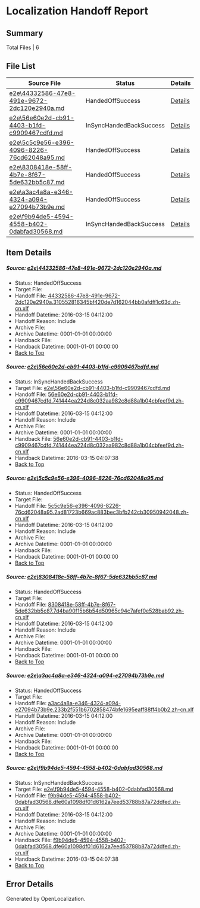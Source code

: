 # <a name='report-top'></a> Localization Handoff Report

## Summary
 Total Files | 6

## File List
 Source File | Status | Details 
 ----------- | ------ | ------- 
 [e2e\44332586-47e8-491e-9672-2dc120e2940a.md](https://github.com/OpenLocalizationTest/oltest/blob/40ffced3f53bce64838537626454779e540d3b3d/e2e/44332586-47e8-491e-9672-2dc120e2940a.md) | HandedOffSuccess | [Details](#d3fa1bbfba2137c5221544ea32614048aa378a581)
 [e2e\56e60e2d-cb91-4403-b1fd-c9909467cdfd.md](https://github.com/OpenLocalizationTest/oltest/blob/e281c059f4aff6d4565608e3f88c8c32affc465a/e2e/56e60e2d-cb91-4403-b1fd-c9909467cdfd.md) | InSyncHandedBackSuccess | [Details](#85efed5dcf8feb21d4b79fa216217d6d2071aa8d2)
 [e2e\5c5c9e56-e396-4096-8226-76cd62048a95.md](https://github.com/OpenLocalizationTest/oltest/blob/ee568c197357f9f60530ad50a03768d65c59a916/e2e/5c5c9e56-e396-4096-8226-76cd62048a95.md) | HandedOffSuccess | [Details](#e5e7c864fffa53bca1f29640291a789b2c3b4d173)
 [e2e\8308418e-58ff-4b7e-8f67-5de632bb5c87.md](https://github.com/OpenLocalizationTest/oltest/blob/5cc58c846ebc8185917facce113d0086446b8c66/e2e/8308418e-58ff-4b7e-8f67-5de632bb5c87.md) | HandedOffSuccess | [Details](#12ab1b2054c2b608acfc36ee81b123d6b0ff43c84)
 [e2e\a3ac4a8a-e346-4324-a094-e27094b73b9e.md](https://github.com/OpenLocalizationTest/oltest/blob/edf94e452d665c35a51ef3018bac3b2da8160e02/e2e/a3ac4a8a-e346-4324-a094-e27094b73b9e.md) | HandedOffSuccess | [Details](#36b4c2d4405336ec313f269781a99d50836a62eb5)
 [e2e\f9b94de5-4594-4558-b402-0dabfad30568.md](https://github.com/OpenLocalizationTest/oltest/blob/fd32ee1eb660dddb4501db8f96ebfecdc70012bc/e2e/f9b94de5-4594-4558-b402-0dabfad30568.md) | InSyncHandedBackSuccess | [Details](#f3964dcbe24c6af687afa7adfa339faf3266cdf17)

## Item Details
##### <a name='d3fa1bbfba2137c5221544ea32614048aa378a581'></a> Source: [e2e\44332586-47e8-491e-9672-2dc120e2940a.md](https://github.com/OpenLocalizationTest/oltest/blob/40ffced3f53bce64838537626454779e540d3b3d/e2e/44332586-47e8-491e-9672-2dc120e2940a.md)
* Status: HandedOffSuccess
* Target File: 
* Handoff File: [44332586-47e8-491e-9672-2dc120e2940a.310552816345bf420de7d162044bb0afdff1c63d.zh-cn.xlf](https://github.com/OpenLocalizationTestOrg/olhandoff/blob/e724546e86100e3bd65c50486635c9c171dec99f/ol-handoff/OpenLocalizationTestOrg/oltest.zh-cn/yuwzho/ht/44332586-47e8-491e-9672-2dc120e2940a.310552816345bf420de7d162044bb0afdff1c63d.zh-cn.xlf)
* Handoff Datetime: 2016-03-15 04:12:00
* Handoff Reason: Include
* Archive File: 
* Archive Datetime: 0001-01-01 00:00:00
* Handback File: 
* Handback Datetime: 0001-01-01 00:00:00
* [Back to Top](#report-top)

##### <a name='85efed5dcf8feb21d4b79fa216217d6d2071aa8d2'></a> Source: [e2e\56e60e2d-cb91-4403-b1fd-c9909467cdfd.md](https://github.com/OpenLocalizationTest/oltest/blob/e281c059f4aff6d4565608e3f88c8c32affc465a/e2e/56e60e2d-cb91-4403-b1fd-c9909467cdfd.md)
* Status: InSyncHandedBackSuccess
* Target File: [e2e\56e60e2d-cb91-4403-b1fd-c9909467cdfd.md](https://github.com/OpenLocalizationTestOrg/oltest.zh-cn/blob/39a7e0af875007900679bfbd674c5c801ac91658/e2e/56e60e2d-cb91-4403-b1fd-c9909467cdfd.md)
* Handoff File: [56e60e2d-cb91-4403-b1fd-c9909467cdfd.741444ea224d8c032aa982c8d88a1b04cbfeef9d.zh-cn.xlf](https://github.com/OpenLocalizationTestOrg/olhandoff/blob/e724546e86100e3bd65c50486635c9c171dec99f/ol-handoff/OpenLocalizationTestOrg/oltest.zh-cn/yuwzho/ht/56e60e2d-cb91-4403-b1fd-c9909467cdfd.741444ea224d8c032aa982c8d88a1b04cbfeef9d.zh-cn.xlf)
* Handoff Datetime: 2016-03-15 04:12:00
* Handoff Reason: Include
* Archive File: 
* Archive Datetime: 0001-01-01 00:00:00
* Handback File: [56e60e2d-cb91-4403-b1fd-c9909467cdfd.741444ea224d8c032aa982c8d88a1b04cbfeef9d.zh-cn.xlf](https://github.com/OpenLocalizationTestOrg/olhandback/blob/9b18855d4cd2916924e7c0789e2bc295b533c5f8/ol-handback/OpenLocalizationTestOrg/oltest.zh-cn/yuwzho/mt/56e60e2d-cb91-4403-b1fd-c9909467cdfd.741444ea224d8c032aa982c8d88a1b04cbfeef9d.zh-cn.xlf)
* Handback Datetime: 2016-03-15 04:07:38
* [Back to Top](#report-top)

##### <a name='e5e7c864fffa53bca1f29640291a789b2c3b4d173'></a> Source: [e2e\5c5c9e56-e396-4096-8226-76cd62048a95.md](https://github.com/OpenLocalizationTest/oltest/blob/ee568c197357f9f60530ad50a03768d65c59a916/e2e/5c5c9e56-e396-4096-8226-76cd62048a95.md)
* Status: HandedOffSuccess
* Target File: 
* Handoff File: [5c5c9e56-e396-4096-8226-76cd62048a95.2ad81723b669ac883bec3bfb242cb30950942048.zh-cn.xlf](https://github.com/OpenLocalizationTestOrg/olhandoff/blob/e724546e86100e3bd65c50486635c9c171dec99f/ol-handoff/OpenLocalizationTestOrg/oltest.zh-cn/yuwzho/ht/5c5c9e56-e396-4096-8226-76cd62048a95.2ad81723b669ac883bec3bfb242cb30950942048.zh-cn.xlf)
* Handoff Datetime: 2016-03-15 04:12:00
* Handoff Reason: Include
* Archive File: 
* Archive Datetime: 0001-01-01 00:00:00
* Handback File: 
* Handback Datetime: 0001-01-01 00:00:00
* [Back to Top](#report-top)

##### <a name='12ab1b2054c2b608acfc36ee81b123d6b0ff43c84'></a> Source: [e2e\8308418e-58ff-4b7e-8f67-5de632bb5c87.md](https://github.com/OpenLocalizationTest/oltest/blob/5cc58c846ebc8185917facce113d0086446b8c66/e2e/8308418e-58ff-4b7e-8f67-5de632bb5c87.md)
* Status: HandedOffSuccess
* Target File: 
* Handoff File: [8308418e-58ff-4b7e-8f67-5de632bb5c87.7d4ba90f15b6b54d50965c94c7afef0e528bab92.zh-cn.xlf](https://github.com/OpenLocalizationTestOrg/olhandoff/blob/e724546e86100e3bd65c50486635c9c171dec99f/ol-handoff/OpenLocalizationTestOrg/oltest.zh-cn/yuwzho/ht/8308418e-58ff-4b7e-8f67-5de632bb5c87.7d4ba90f15b6b54d50965c94c7afef0e528bab92.zh-cn.xlf)
* Handoff Datetime: 2016-03-15 04:12:00
* Handoff Reason: Include
* Archive File: 
* Archive Datetime: 0001-01-01 00:00:00
* Handback File: 
* Handback Datetime: 0001-01-01 00:00:00
* [Back to Top](#report-top)

##### <a name='36b4c2d4405336ec313f269781a99d50836a62eb5'></a> Source: [e2e\a3ac4a8a-e346-4324-a094-e27094b73b9e.md](https://github.com/OpenLocalizationTest/oltest/blob/edf94e452d665c35a51ef3018bac3b2da8160e02/e2e/a3ac4a8a-e346-4324-a094-e27094b73b9e.md)
* Status: HandedOffSuccess
* Target File: 
* Handoff File: [a3ac4a8a-e346-4324-a094-e27094b73b9e.233b2f551b6702858474bfe1695eaff88ff4b0b2.zh-cn.xlf](https://github.com/OpenLocalizationTestOrg/olhandoff/blob/e724546e86100e3bd65c50486635c9c171dec99f/ol-handoff/OpenLocalizationTestOrg/oltest.zh-cn/yuwzho/ht/a3ac4a8a-e346-4324-a094-e27094b73b9e.233b2f551b6702858474bfe1695eaff88ff4b0b2.zh-cn.xlf)
* Handoff Datetime: 2016-03-15 04:12:00
* Handoff Reason: Include
* Archive File: 
* Archive Datetime: 0001-01-01 00:00:00
* Handback File: 
* Handback Datetime: 0001-01-01 00:00:00
* [Back to Top](#report-top)

##### <a name='f3964dcbe24c6af687afa7adfa339faf3266cdf17'></a> Source: [e2e\f9b94de5-4594-4558-b402-0dabfad30568.md](https://github.com/OpenLocalizationTest/oltest/blob/fd32ee1eb660dddb4501db8f96ebfecdc70012bc/e2e/f9b94de5-4594-4558-b402-0dabfad30568.md)
* Status: InSyncHandedBackSuccess
* Target File: [e2e\f9b94de5-4594-4558-b402-0dabfad30568.md](https://github.com/OpenLocalizationTestOrg/oltest.zh-cn/blob/39a7e0af875007900679bfbd674c5c801ac91658/e2e/f9b94de5-4594-4558-b402-0dabfad30568.md)
* Handoff File: [f9b94de5-4594-4558-b402-0dabfad30568.dfe60a1098df01d6162a7eed53788b87a72ddfed.zh-cn.xlf](https://github.com/OpenLocalizationTestOrg/olhandoff/blob/e724546e86100e3bd65c50486635c9c171dec99f/ol-handoff/OpenLocalizationTestOrg/oltest.zh-cn/yuwzho/ht/f9b94de5-4594-4558-b402-0dabfad30568.dfe60a1098df01d6162a7eed53788b87a72ddfed.zh-cn.xlf)
* Handoff Datetime: 2016-03-15 04:12:00
* Handoff Reason: Include
* Archive File: 
* Archive Datetime: 0001-01-01 00:00:00
* Handback File: [f9b94de5-4594-4558-b402-0dabfad30568.dfe60a1098df01d6162a7eed53788b87a72ddfed.zh-cn.xlf](https://github.com/OpenLocalizationTestOrg/olhandback/blob/9b18855d4cd2916924e7c0789e2bc295b533c5f8/ol-handback/OpenLocalizationTestOrg/oltest.zh-cn/yuwzho/mt/f9b94de5-4594-4558-b402-0dabfad30568.dfe60a1098df01d6162a7eed53788b87a72ddfed.zh-cn.xlf)
* Handback Datetime: 2016-03-15 04:07:38
* [Back to Top](#report-top)


## Error Details

Generated by OpenLocalization.
